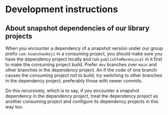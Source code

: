 # Development instructions

## About snapshot dependencies of our library projects

When you encounter a dependency of a snapshot version under our group prefix `com.huanshankeji` in a consuming project, you should make sure you have the dependency project locally and run `publishToMavenLocal` in it first to make the consuming project build. Prefer `dev` branches over `main` and other branches in the dependency project. An if the code of one branch causes the consuming project not to build, try switching to other branches in the dependency project, preferably those with newer commits.

Do this recursively, which is to say, if you encounter a snapshot dependency in the dependency project, treat the dependency project as another consuming project and configure its dependency projects in this way too.
